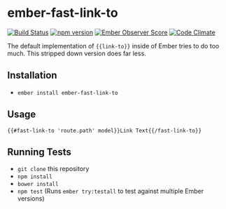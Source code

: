 # ember-fast-link-to

[![Build Status](https://travis-ci.org/nathanhammond/ember-fast-link-to.svg)](https://travis-ci.org/nathanhammond/ember-fast-link-to)
[![npm version](https://badge.fury.io/js/ember-fast-link-to.svg)](http://badge.fury.io/js/ember-fast-link-to)
[![Ember Observer Score](http://emberobserver.com/badges/ember-fast-link-to.svg)](http://emberobserver.com/addons/ember-fast-link-to)
[![Code Climate](https://codeclimate.com/github/nathanhammond/ember-fast-link-to/badges/gpa.svg)](https://codeclimate.com/github/nathanhammond/ember-fast-link-to)

The default implementation of `{{link-to}}` inside of Ember tries to do too much. This stripped down version does far less.

## Installation

* `ember install ember-fast-link-to`

## Usage

```
{{#fast-link-to 'route.path' model}}Link Text{{/fast-link-to}}
```

## Running Tests

* `git clone` this repository
* `npm install`
* `bower install`
* `npm test` (Runs `ember try:testall` to test against multiple Ember versions)
